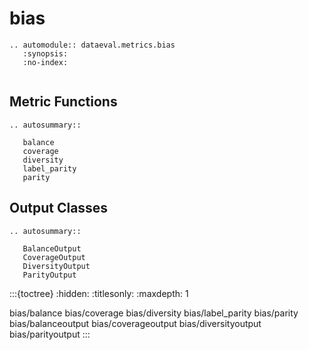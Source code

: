 # bias

```{eval-rst}
.. automodule:: dataeval.metrics.bias
   :synopsis:
   :no-index:
```

```{currentmodule} dataeval.metrics.bias
```

## Metric Functions

```{eval-rst}
.. autosummary::

   balance
   coverage
   diversity
   label_parity
   parity
```

## Output Classes

```{eval-rst}
.. autosummary::

   BalanceOutput
   CoverageOutput
   DiversityOutput
   ParityOutput
```

:::{toctree}
:hidden:
:titlesonly:
:maxdepth: 1

bias/balance
bias/coverage
bias/diversity
bias/label_parity
bias/parity
bias/balanceoutput
bias/coverageoutput
bias/diversityoutput
bias/parityoutput
:::
